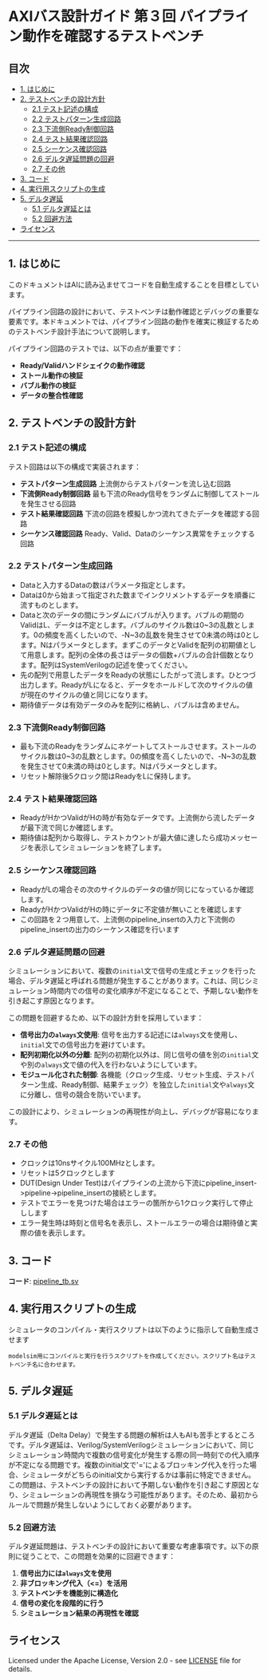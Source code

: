 # AXIバス設計ガイド 第３回 パイプライン動作を確認するテストベンチ

## 目次

  - [1. はじめに](#1-はじめに)
  - [2. テストベンチの設計方針](#2-テストベンチの設計方針)
    - [2.1 テスト記述の構成](#21-テスト記述の構成)
    - [2.2 テストパターン生成回路](#22-テストパターン生成回路)
    - [2.3 下流側Ready制御回路](#23-下流側ready制御回路)
    - [2.4 テスト結果確認回路](#24-テスト結果確認回路)
    - [2.5 シーケンス確認回路](#25-シーケンス確認回路)
    - [2.6 デルタ遅延問題の回避](#26-デルタ遅延問題の回避)
    - [2.7 その他](#27-その他)
  - [3. コード](#3-コード)
  - [4. 実行用スクリプトの生成](#4-実行用スクリプトの生成)
  - [5. デルタ遅延](#5-デルタ遅延)
    - [5.1 デルタ遅延とは](#51-デルタ遅延とは)
    - [5.2 回避方法](#52-回避方法)
  - [ライセンス](#ライセンス)

---

## 1. はじめに

このドキュメントはAIに読み込ませてコードを自動生成することを目標としています。

パイプライン回路の設計において、テストベンチは動作確認とデバッグの重要な要素です。本ドキュメントでは、パイプライン回路の動作を確実に検証するためのテストベンチ設計手法について説明します。

パイプライン回路のテストでは、以下の点が重要です：
- **Ready/Validハンドシェイクの動作確認**
- **ストール動作の検証**
- **バブル動作の検証**
- **データの整合性確認**

## 2. テストベンチの設計方針

### 2.1 テスト記述の構成

テスト回路は以下の構成で実装されます：

- **テストパターン生成回路**
  上流側からテストパターンを流し込む回路
- **下流側Ready制御回路**
  最も下流のReady信号をランダムに制御してストールを発生させる回路
- **テスト結果確認回路**
  下流の回路を模擬しかつ流れてきたデータを確認する回路
- **シーケンス確認回路**
  Ready、Valid、Dataのシーケンス異常をチェックする回路

### 2.2 テストパターン生成回路

- Dataと入力するDataの数はパラメータ指定とします。
- Dataは0から始まって指定された数までインクリメントするデータを順番に流すものとします。
- Dataと次のデータの間にランダムにバブルが入ります。バブルの期間のValidはL、データは不定とします。バブルのサイクル数は0~3の乱数とします。0の頻度を高くしたいので、-N~3の乱数を発生させて0未満の時は0とします。Nはパラメータとします。まずこのデータとValidを配列の初期値として用意します。配列の全体の長さはデータの個数+バブルの合計個数となります。配列はSystemVerilogの記述を使ってください。
- 先の配列で用意したデータをReadyの状態にしたがって流します。ひとつづ出力します。ReadyがLになると、データをホールドして次のサイクルの値が現在のサイクルの値と同じになります。
- 期待値データは有効データのみを配列に格納し、バブルは含めません。

### 2.3 下流側Ready制御回路

- 最も下流のReadyをランダムにネゲートしてストールさせます。ストールのサイクル数は0~3の乱数とします。0の頻度を高くしたいので、-N~3の乱数を発生させて0未満の時は0とします。Nはパラメータとします。
- リセット解除後5クロック間はReadyをLに保持します。

### 2.4 テスト結果確認回路

- ReadyがHかつValidがHの時が有効なデータです。上流側から流したデータが最下流で同じか確認します。
- 期待値は配列から取得し、テストカウントが最大値に達したら成功メッセージを表示してシミュレーションを終了します。

### 2.5 シーケンス確認回路

- ReadyがLの場合その次のサイクルのデータの値が同じになっているか確認します。
- ReadyがHかつValidがHの時にデータに不定値が無いことを確認します
- この回路を２つ用意して、上流側のpipeline_insertの入力と下流側のpipeline_insertの出力のシーケンス確認を行います

### 2.6 デルタ遅延問題の回避

シミュレーションにおいて、複数の`initial`文で信号の生成とチェックを行った場合、デルタ遅延と呼ばれる問題が発生することがあります。これは、同じシミュレーション時間内での信号の変化順序が不定になることで、予期しない動作を引き起こす原因となります。

この問題を回避するため、以下の設計方針を採用しています：

- **信号出力の`always`文使用**: 信号を出力する記述には`always`文を使用し、`initial`文での信号出力を避けています。
- **配列初期化以外の分離**: 配列の初期化以外は、同じ信号の値を別の`initial`文や別の`always`文で値の代入を行わないようにしています。
- **モジュール化された制御**: 各機能（クロック生成、リセット生成、テストパターン生成、Ready制御、結果チェック）を独立した`initial`文や`always`文に分離し、信号の競合を防いでいます。

この設計により、シミュレーションの再現性が向上し、デバッグが容易になります。

### 2.7 その他

- クロックは10nsサイクル100MHzとします。
- リセットは5クロックとします
- DUT(Design Under Test)はパイプラインの上流から下流にpipeline_insert->pipeline->pipeline_insertの接続とします。
- テストでエラーを見つけた場合はエラーの箇所から1クロック実行して停止しします
- エラー発生時は時刻と信号名を表示し、ストールエラーの場合は期待値と実際の値を表示します。

## 3. コード

**コード**: [pipeline_tb.sv](https://github.com/hwengjp/axi_pipeline_design_guide/blob/main/part03_pipeline_testbench/pipeline_tb.sv)

## 4. 実行用スクリプトの生成

シミュレータのコンパイル・実行スクリプトは以下のように指示して自動生成させます
```
modelsim用にコンパイルと実行を行うスクリプトを作成してください。スクリプト名はテストベンチ名に合わせます。
```

## 5. デルタ遅延

### 5.1 デルタ遅延とは
デルタ遅延（Delta Delay）で発生する問題の解析は人もAIも苦手とするところです。デルタ遅延は、Verilog/SystemVerilogシミュレーションにおいて、同じシミュレーション時間内で複数の信号変化が発生する際の同一時刻での代入順序が不定になる問題です。複数のinitial文で'='によるブロッキング代入を行った場合、シミュレータがどちらのinitial文から実行するかは事前に特定できません。この問題は、テストベンチの設計において予期しない動作を引き起こす原因となり、シミュレーションの再現性を損なう可能性があります。そのため、最初からルールで問題が発生しないようにしておく必要があります。

### 5.2 回避方法

デルタ遅延問題は、テストベンチの設計において重要な考慮事項です。以下の原則に従うことで、この問題を効果的に回避できます：

1. **信号出力には`always`文を使用**
2. **非ブロッキング代入（<=）を活用**
3. **テストベンチを機能別に構造化**
4. **信号の変化を段階的に行う**
5. **シミュレーション結果の再現性を確認**

## ライセンス

Licensed under the Apache License, Version 2.0 - see [LICENSE](https://www.apache.org/licenses/LICENSE-2.0) file for details. 
